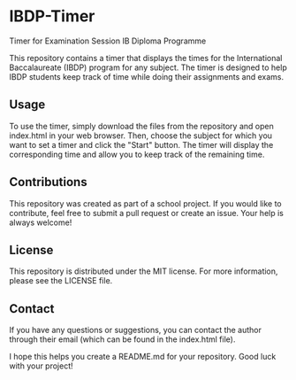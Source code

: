 # IBDP-Timer
Timer for Examination Session IB Diploma Programme

This repository contains a timer that displays the times for the International Baccalaureate (IBDP) program for any subject. The timer is designed to help IBDP students keep track of time while doing their assignments and exams.

## Usage
To use the timer, simply download the files from the repository and open index.html in your web browser. Then, choose the subject for which you want to set a timer and click the "Start" button. The timer will display the corresponding time and allow you to keep track of the remaining time.

## Contributions
This repository was created as part of a school project. If you would like to contribute, feel free to submit a pull request or create an issue. Your help is always welcome!

## License
This repository is distributed under the MIT license. For more information, please see the LICENSE file.

## Contact
If you have any questions or suggestions, you can contact the author through their email (which can be found in the index.html file).

I hope this helps you create a README.md for your repository. Good luck with your project!
